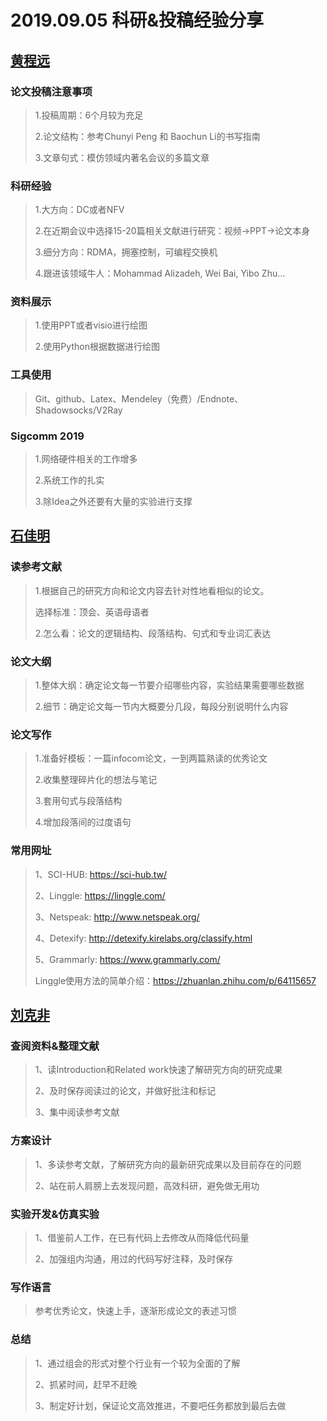 # 2019.09.05 科研&投稿经验分享

## [黄程远](https://github.com/fnlab738/Weekly-Discussions-Archive/blob/master/files/2019/09/09-05-Chengyuan-slides-free-discussion.pptx)

### 论文投稿注意事项

> 1.投稿周期：6个月较为充足
>
> 2.论文结构：参考Chunyi Peng 和 Baochun Li的书写指南
>
> 3.文章句式：模仿领域内著名会议的多篇文章

### 科研经验

>1.大方向：DC或者NFV
>
>2.在近期会议中选择15-20篇相关文献进行研究：视频->PPT->论文本身
>
>3.细分方向：RDMA，拥塞控制，可编程交换机
>
>4.跟进该领域牛人：Mohammad Alizadeh, Wei Bai, Yibo Zhu…

### 资料展示

>1.使用PPT或者visio进行绘图
>
>2.使用Python根据数据进行绘图

### 工具使用

>Git、github、Latex、Mendeley（免费）/Endnote、Shadowsocks/V2Ray

### Sigcomm 2019

>1.网络硬件相关的工作增多
>
>2.系统工作的扎实
>
>3.除Idea之外还要有大量的实验进行支撑

## [石佳明](https://github.com/fnlab738/Weekly-Discussions-Archive/blob/master/files/2019/09/09-05-Jiaming-infocom-experience-sharing.pptx)

### 读参考文献

>1.根据自己的研究方向和论文内容去针对性地看相似的论文。
>
>选择标准：顶会、英语母语者
>
>2.怎么看：论文的逻辑结构、段落结构、句式和专业词汇表达

### 论文大纲

>1.整体大纲：确定论文每一节要介绍哪些内容，实验结果需要哪些数据
>
>2.细节：确定论文每一节内大概要分几段，每段分别说明什么内容

### 论文写作

>1.准备好模板：一篇infocom论文，一到两篇熟读的优秀论文
>
>2.收集整理碎片化的想法与笔记
>
>3.套用句式与段落结构
>
>4.增加段落间的过度语句

### 常用网址

>1、SCI-HUB: <https://sci-hub.tw/>
>
>2、Linggle: <https://linggle.com/>
>
>3、Netspeak: <http://www.netspeak.org/>
>
>4、Detexify: <http://detexify.kirelabs.org/classify.html>
>
>5、Grammarly: <https://www.grammarly.com/>
>
>Linggle使用方法的简单介绍：<https://zhuanlan.zhihu.com/p/64115657>

## [刘克非](https://github.com/fnlab738/Weekly-Discussions-Archive/blob/master/files/2019/09/09-05-Kefei-experience-sharing.pptx)

### 查阅资料&整理文献

>1、读Introduction和Related work快速了解研究方向的研究成果
>
>2、及时保存阅读过的论文，并做好批注和标记
>
>3、集中阅读参考文献

### 方案设计

>1、多读参考文献，了解研究方向的最新研究成果以及目前存在的问题
>
>2、站在前人肩膀上去发现问题，高效科研，避免做无用功

### 实验开发&仿真实验

>1、借鉴前人工作，在已有代码上去修改从而降低代码量
>
>2、加强组内沟通，用过的代码写好注释，及时保存

### 写作语言

>参考优秀论文，快速上手，逐渐形成论文的表述习惯

### 总结

>1、通过组会的形式对整个行业有一个较为全面的了解
>
>2、抓紧时间，赶早不赶晚
>
>3、制定好计划，保证论文高效推进，不要吧任务都放到最后去做
